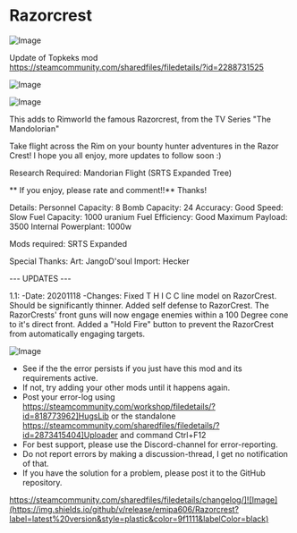 # Razorcrest

![Image](https://i.imgur.com/buuPQel.png)

Update of Topkeks mod https://steamcommunity.com/sharedfiles/filedetails/?id=2288731525

![Image](https://i.imgur.com/pufA0kM.png)

	
![Image](https://i.imgur.com/Z4GOv8H.png)

This adds to Rimworld the famous Razorcrest, from the TV Series "The Mandolorian"

Take flight across the Rim on your bounty hunter adventures in the Razor Crest! I hope you all enjoy, more updates to follow soon :)

Research Required: Mandorian Flight (SRTS Expanded Tree)

 ** If you enjoy, please rate and comment!!** Thanks!


Details:
Personnel Capacity: 8
Bomb Capacity: 24
Accuracy: Good
Speed: Slow
Fuel Capacity: 1000 uranium
Fuel Efficiency: Good
Maximum Payload: 3500
Internal Powerplant: 1000w

Mods required:
SRTS Expanded

Special Thanks:
Art: JangoD'soul
Import: Hecker

--- UPDATES ---

1.1:
-Date: 20201118
-Changes:
Fixed T H I C C line model on RazorCrest. Should be significantly thinner.
Added self defense to RazorCrest. The RazorCrests' front guns will now engage enemies within a 100 Degree cone to it's direct front. 
Added a "Hold Fire" button to prevent the RazorCrest from automatically engaging targets.

![Image](https://i.imgur.com/PwoNOj4.png)



-  See if the the error persists if you just have this mod and its requirements active.
-  If not, try adding your other mods until it happens again.
-  Post your error-log using https://steamcommunity.com/workshop/filedetails/?id=818773962]HugsLib or the standalone https://steamcommunity.com/sharedfiles/filedetails/?id=2873415404]Uploader and command Ctrl+F12
-  For best support, please use the Discord-channel for error-reporting.
-  Do not report errors by making a discussion-thread, I get no notification of that.
-  If you have the solution for a problem, please post it to the GitHub repository.



https://steamcommunity.com/sharedfiles/filedetails/changelog/]![Image](https://img.shields.io/github/v/release/emipa606/Razorcrest?label=latest%20version&style=plastic&color=9f1111&labelColor=black)

